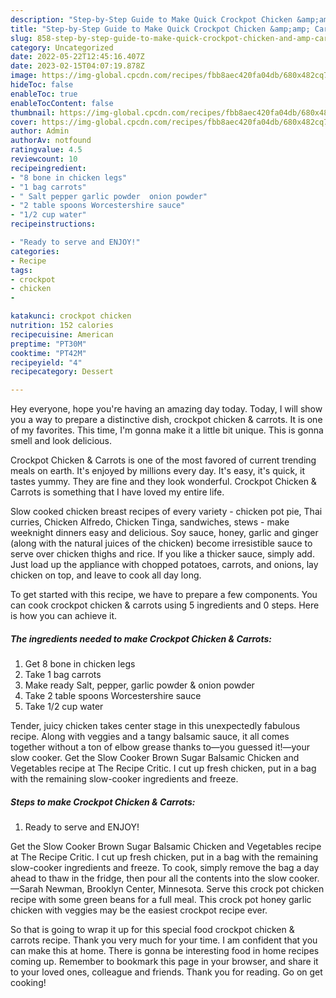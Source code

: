 ```yaml
---
description: "Step-by-Step Guide to Make Quick Crockpot Chicken &amp;amp; Carrots"
title: "Step-by-Step Guide to Make Quick Crockpot Chicken &amp;amp; Carrots"
slug: 858-step-by-step-guide-to-make-quick-crockpot-chicken-and-amp-carrots
category: Uncategorized
date: 2022-05-22T12:45:16.407Z
date: 2023-02-15T04:07:19.878Z
image: https://img-global.cpcdn.com/recipes/fbb8aec420fa04db/680x482cq70/crockpot-chicken-carrots-recipe-main-photo.jpg
hideToc: false
enableToc: true
enableTocContent: false
thumbnail: https://img-global.cpcdn.com/recipes/fbb8aec420fa04db/680x482cq70/crockpot-chicken-carrots-recipe-main-photo.jpg
cover: https://img-global.cpcdn.com/recipes/fbb8aec420fa04db/680x482cq70/crockpot-chicken-carrots-recipe-main-photo.jpg
author: Admin
authorAv: notfound
ratingvalue: 4.5
reviewcount: 10
recipeingredient:
- "8 bone in chicken legs"
- "1 bag carrots"
- " Salt pepper garlic powder  onion powder"
- "2 table spoons Worcestershire sauce"
- "1/2 cup water"
recipeinstructions:

- "Ready to serve and ENJOY!"
categories:
- Recipe
tags:
- crockpot
- chicken
- 

katakunci: crockpot chicken  
nutrition: 152 calories
recipecuisine: American
preptime: "PT30M"
cooktime: "PT42M"
recipeyield: "4"
recipecategory: Dessert

---
```



Hey everyone, hope you're having an amazing day today. Today, I will show you a way to prepare a distinctive dish, crockpot chicken &amp; carrots. It is one of my favorites. This time, I'm gonna make it a little bit unique. This is gonna smell and look delicious.

Crockpot Chicken &amp; Carrots is one of the most favored of current trending meals on earth. It's enjoyed by millions every day. It's easy, it's quick, it tastes yummy. They are fine and they look wonderful. Crockpot Chicken &amp; Carrots is something that I have loved my entire life.

Slow cooked chicken breast recipes of every variety - chicken pot pie, Thai curries, Chicken Alfredo, Chicken Tinga, sandwiches, stews - make weeknight dinners easy and delicious. Soy sauce, honey, garlic and ginger (along with the natural juices of the chicken) become irresistible sauce to serve over chicken thighs and rice. If you like a thicker sauce, simply add. Just load up the appliance with chopped potatoes, carrots, and onions, lay chicken on top, and leave to cook all day long.


To get started with this recipe, we have to prepare a few components. You can cook crockpot chicken &amp; carrots using 5 ingredients and 0 steps. Here is how you can achieve it.

<!--inarticleads1-->

##### The ingredients needed to make Crockpot Chicken &amp; Carrots:

1. Get 8 bone in chicken legs
1. Take 1 bag carrots
1. Make ready  Salt, pepper, garlic powder &amp; onion powder
1. Take 2 table spoons Worcestershire sauce
1. Take 1/2 cup water


Tender, juicy chicken takes center stage in this unexpectedly fabulous recipe. Along with veggies and a tangy balsamic sauce, it all comes together without a ton of elbow grease thanks to—you guessed it!—your slow cooker. Get the Slow Cooker Brown Sugar Balsamic Chicken and Vegetables recipe at The Recipe Critic. I cut up fresh chicken, put in a bag with the remaining slow-cooker ingredients and freeze. 

<!--inarticleads2-->

##### Steps to make Crockpot Chicken &amp; Carrots:


1. Ready to serve and ENJOY!

Get the Slow Cooker Brown Sugar Balsamic Chicken and Vegetables recipe at The Recipe Critic. I cut up fresh chicken, put in a bag with the remaining slow-cooker ingredients and freeze. To cook, simply remove the bag a day ahead to thaw in the fridge, then pour all the contents into the slow cooker. —Sarah Newman, Brooklyn Center, Minnesota. Serve this crock pot chicken recipe with some green beans for a full meal. This crock pot honey garlic chicken with veggies may be the easiest crockpot recipe ever. 

So that is going to wrap it up for this special food crockpot chicken &amp; carrots recipe. Thank you very much for your time. I am confident that you can make this at home. There is gonna be interesting food in home recipes coming up. Remember to bookmark this page in your browser, and share it to your loved ones, colleague and friends. Thank you for reading. Go on get cooking!
